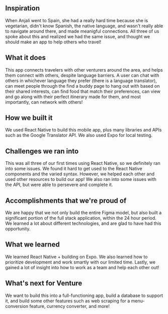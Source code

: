 ## Inspiration
When Anjali went to Spain, she had a really hard time because she is vegetarian, didn't know Spanish, the native language, and wasn't really able to navigate around there, and made meanigful connections. All three of us spoke about this and realized we had the same issue, and thought we should make an app to help others who travel!
## What it does
This app connects travelers with other venturers around the area, and helps them connect with others, despite language barriers. A user can chat with others in whichever language they prefer (there is a language translator), can meet people through the find a buddy page to hang out with based on their shared interests, can find food that match their preferences, can view and go along with their perfect itinerary made for them, and most importantly, can network with others!
## How we built it
We used React Native to build this mobile app, plus many libraries and APIs such as the Google Translator API. We also used Expo for local testing.
## Challenges we ran into
This was all three of our first times using React Native, so we definitely ran into some issues.
We found it hard to get used to the React Native components and the varied syntax. However, we helped each other and used other resources to build our app! We also ran into some issues with the API, but were able to persevere and complete it.
## Accomplishments that we're proud of
We are happy that we not only build the entire Figma model, but also built a significant portion of the full stack application, within the 24 hour period. We learned a lot about different technologies, and are glad to have had this opportunity.
## What we learned
We learned React Native + building on Expo. We also learned how to prioritize development and work smartly with our limited time. Lastly, we gained a lot of insight into how to work as a team and help each other out!
## What's next for Venture
We want to build this into a full-functioning app, build a database to support it, and build some other features such as web scraping for a menu-conversion feature, currency converter, and more!






